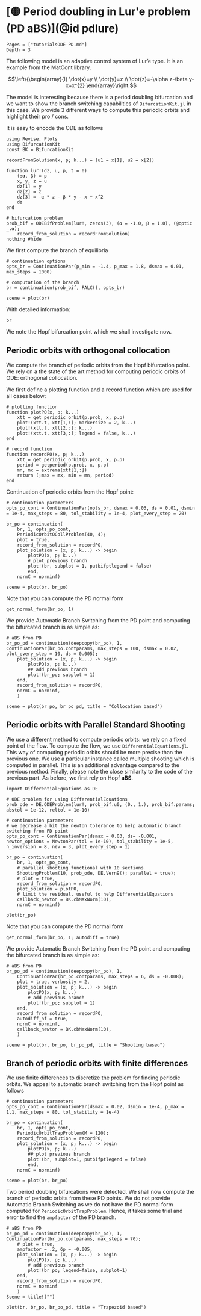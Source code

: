 # [🟡 Period doubling in Lur'e problem (PD aBS)](@id pdlure)

```@contents
Pages = ["tutorialsODE-PD.md"]
Depth = 3
```

The following model is an adaptive control system of Lur’e type. It is an example from the MatCont library.

$$\left\{\begin{array}{l}
\dot{x}=y \\
\dot{y}=z \\
\dot{z}=-\alpha z-\beta y-x+x^{2}
\end{array}\right.$$


The model is interesting because there is a period doubling bifurcation and we want to show the branch switching capabilities of `BifurcationKit.jl` in this case. We provide 3 different ways to compute this periodic orbits and highlight their pro / cons.

It is easy to encode the ODE as follows

```@example TUTLURE
using Revise, Plots
using BifurcationKit
const BK = BifurcationKit

recordFromSolution(x, p; k...) = (u1 = x[1], u2 = x[2])

function lur!(dz, u, p, t = 0)
	(;α, β) = p
	x, y, z = u
	dz[1] = y
	dz[2] =	z
	dz[3] = -α * z - β * y - x + x^2
	dz
end

# bifurcation problem
prob_bif = ODEBifProblem(lur!, zeros(3), (α = -1.0, β = 1.0), (@optic _.α);
    record_from_solution = recordFromSolution)
nothing #hide
```

We first compute the branch of equilibria

```@example TUTLURE
# continuation options
opts_br = ContinuationPar(p_min = -1.4, p_max = 1.8, dsmax = 0.01, max_steps = 1000)

# computation of the branch
br = continuation(prob_bif, PALC(), opts_br)

scene = plot(br)
```

With detailed information:

```@example TUTLURE
br
```

We note the Hopf bifurcation point which we shall investigate now.

## Periodic orbits with orthogonal collocation

We compute the branch of periodic orbits from the Hopf bifurcation point.
We rely on a the state of the art method for computing periodic orbits of ODE: orthogonal collocation.

We first define a plotting function and a record function which are used for all cases below:

```@example TUTLURE
# plotting function
function plotPO(x, p; k...)
	xtt = get_periodic_orbit(p.prob, x, p.p)
	plot!(xtt.t, xtt[1,:]; markersize = 2, k...)
	plot!(xtt.t, xtt[2,:]; k...)
	plot!(xtt.t, xtt[3,:]; legend = false, k...)
end

# record function
function recordPO(x, p; k...)
	xtt = get_periodic_orbit(p.prob, x, p.p)
	period = getperiod(p.prob, x, p.p)
	mn, mx = extrema(xtt[1,:])
	return (;max = mx, min = mn, period)
end
```

Continuation of periodic orbits from the Hopf point:

```@example TUTLURE
# continuation parameters
opts_po_cont = ContinuationPar(opts_br, dsmax = 0.03, ds = 0.01, dsmin = 1e-4, max_steps = 80, tol_stability = 1e-4, plot_every_step = 20)

br_po = continuation(
	br, 1, opts_po_cont,
	PeriodicOrbitOCollProblem(40, 4);
	plot = true,
	record_from_solution = recordPO,
	plot_solution = (x, p; k...) -> begin
		plotPO(x, p; k...)
		# plot previous branch
		plot!(br, subplot = 1, putbifptlegend = false)
		end,
	normC = norminf)

scene = plot(br, br_po)
```

Note that you can compute the PD normal form

```@example TUTLURE
get_normal_form(br_po, 1)
```

We provide Automatic Branch Switching from the PD point and computing the bifurcated branch is as simple as:

```@example TUTLURE
# aBS from PD
br_po_pd = continuation(deepcopy(br_po), 1, ContinuationPar(br_po.contparams, max_steps = 100, dsmax = 0.02, plot_every_step = 10, ds = 0.005);
	plot_solution = (x, p; k...) -> begin
		plotPO(x, p; k...)
		## add previous branch
		plot!(br_po; subplot = 1)
	end,
	record_from_solution = recordPO,
	normC = norminf,
	)

scene = plot(br_po, br_po_pd, title = "Collocation based")
```

## Periodic orbits with Parallel Standard Shooting

We use a different method to compute periodic orbits: we rely on a fixed point of the flow. To compute the flow, we use `DifferentialEquations.jl`. This way of computing periodic orbits should be more precise than the previous one. We use a particular instance called multiple shooting which is computed in parallel. This is an additional advantage compared to the previous method. Finally, please note the close similarity to the code of the previous part. As before, we first rely on Hopf **aBS**.

```@example TUTLURE
import DifferentialEquations as DE

# ODE problem for using DifferentialEquations
prob_ode = DE.ODEProblem(lur!, prob_bif.u0, (0., 1.), prob_bif.params; abstol = 1e-12, reltol = 1e-10)

# continuation parameters
# we decrease a bit the newton tolerance to help automatic branch switching from PD point
opts_po_cont = ContinuationPar(dsmax = 0.03, ds= -0.001, newton_options = NewtonPar(tol = 1e-10), tol_stability = 1e-5, n_inversion = 8, nev = 3, plot_every_step = 1)

br_po = continuation(
	br, 1, opts_po_cont,
	# parallel shooting functional with 10 sections
	ShootingProblem(10, prob_ode, DE.Vern9(); parallel = true);
	# plot = true,
	record_from_solution = recordPO,
	plot_solution = plotPO,
	# limit the residual, useful to help DifferentialEquations
	callback_newton = BK.cbMaxNorm(10),
	normC = norminf)

plot(br_po)
```

Note that you can compute the PD normal form

```@example TUTLURE
get_normal_form(br_po, 1; autodiff = true)
```

We provide Automatic Branch Switching from the PD point and computing the bifurcated branch is as simple as:

```@example TUTLURE
# aBS from PD
br_po_pd = continuation(deepcopy(br_po), 1, 
	ContinuationPar(br_po.contparams, max_steps = 6, ds = -0.008);
	plot = true, verbosity = 2,
	plot_solution = (x, p; k...) -> begin
		plotPO(x, p; k...)
		# add previous branch
		plot!(br_po; subplot = 1)
	end,
	record_from_solution = recordPO,
	autodiff_nf = true,
	normC = norminf,
	callback_newton = BK.cbMaxNorm(10),
	)

scene = plot(br, br_po, br_po_pd, title = "Shooting based")
```

## Branch of periodic orbits with finite differences

We use finite differences to discretize the problem for finding periodic orbits. We appeal to automatic branch switching from the Hopf point as follows

```@example TUTLURE
# continuation parameters
opts_po_cont = ContinuationPar(dsmax = 0.02, dsmin = 1e-4, p_max = 1.1, max_steps = 80, tol_stability = 1e-4)

br_po = continuation(
	br, 1, opts_po_cont,
	PeriodicOrbitTrapProblem(M = 120);
	record_from_solution = recordPO,
	plot_solution = (x, p; k...) -> begin
		plotPO(x, p; k...)
		## plot previous branch
		plot!(br, subplot=1, putbifptlegend = false)
		end,
	normC = norminf)

scene = plot(br, br_po)
```

Two period doubling bifurcations were detected. We shall now compute the branch of periodic orbits from these PD points. We do not provide Automatic Branch Switching as we do not have the PD normal form computed for `PeriodicOrbitTrapProblem`. Hence, it takes some trial and error to find the `ampfactor` of the PD branch.

```@example TUTLURE
# aBS from PD
br_po_pd = continuation(deepcopy(br_po), 1, ContinuationPar(br_po.contparams, max_steps = 70);
	# plot = true,
	ampfactor = .2, δp = -0.005,
	plot_solution = (x, p; k...) -> begin
		plotPO(x, p; k...)
		# add previous branch
		plot!(br_po; legend=false, subplot=1)
	end,
	record_from_solution = recordPO,
	normC = norminf
	)
Scene = title!("")
```

```@example TUTLURE
plot(br, br_po, br_po_pd, title = "Trapezoid based")
```